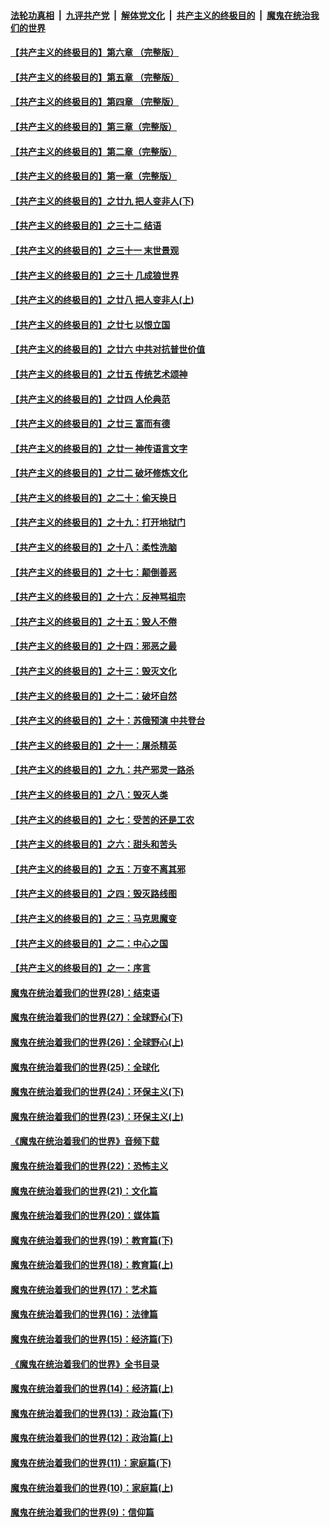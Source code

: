 ####  [法轮功真相](../../../../basic/blob/master/README.md?t=10260401) &nbsp;|&nbsp; [九评共产党](../../../../9ping.md/blob/master/README.md?t=10260401) &nbsp;|&nbsp; [解体党文化](../../../../jtdwh.md/blob/master/README.md?t=10260401)  &nbsp;|&nbsp; [共产主义的终极目的](../../../../gczydzjmd.md/blob/master/README.md?t=10260401) &nbsp;|&nbsp; [魔鬼在统治我们的世界](../../../../mgztzwmdsj.md/blob/master/README.md?t=10260401) 

#### [【共产主义的终极目的】第六章 （完整版）](../pages/nsc422/n11428913.md?t=10260401) 

#### [【共产主义的终极目的】第五章 （完整版）](../pages/nsc422/n11428912.md?t=10260401) 

#### [【共产主义的终极目的】第四章 （完整版）](../pages/nsc422/n11428907.md?t=10260401) 

#### [【共产主义的终极目的】第三章（完整版）](../pages/nsc422/n11428848.md?t=10260401) 

#### [【共产主义的终极目的】第二章（完整版）](../pages/nsc422/n11428831.md?t=10260401) 

#### [【共产主义的终极目的】第一章（完整版）](../pages/nsc422/n11417651.md?t=10260401) 

#### [【共产主义的终极目的】之廿九 把人变非人(下)](../pages/nsc422/n11344140.md?t=10260401) 

#### [【共产主义的终极目的】之三十二 结语](../pages/nsc422/n11360535.md?t=10260401) 

#### [【共产主义的终极目的】之三十一 末世景观](../pages/nsc422/n11351129.md?t=10260401) 

#### [【共产主义的终极目的】之三十 几成狼世界](../pages/nsc422/n11348280.md?t=10260401) 

#### [【共产主义的终极目的】之廿八 把人变非人(上)](../pages/nsc422/n11340492.md?t=10260401) 

#### [【共产主义的终极目的】之廿七 以恨立国](../pages/nsc422/n11336944.md?t=10260401) 

#### [【共产主义的终极目的】之廿六 中共对抗普世价值](../pages/nsc422/n11324785.md?t=10260401) 

#### [【共产主义的终极目的】之廿五 传统艺术颂神](../pages/nsc422/n11296396.md?t=10260401) 

#### [【共产主义的终极目的】之廿四 人伦典范](../pages/nsc422/n11296397.md?t=10260401) 

#### [【共产主义的终极目的】之廿三 富而有德](../pages/nsc422/n11283598.md?t=10260401) 

#### [【共产主义的终极目的】之廿一 神传语言文字](../pages/nsc422/n11263265.md?t=10260401) 

#### [【共产主义的终极目的】之廿二 破坏修炼文化](../pages/nsc422/n11245728.md?t=10260401) 

#### [【共产主义的终极目的】之二十：偷天换日](../pages/nsc422/n11238846.md?t=10260401) 

#### [【共产主义的终极目的】之十九：打开地狱门](../pages/nsc422/n11206376.md?t=10260401) 

#### [【共产主义的终极目的】之十八：柔性洗脑](../pages/nsc422/n11199994.md?t=10260401) 

#### [【共产主义的终极目的】之十七：颠倒善恶](../pages/nsc422/n11179782.md?t=10260401) 

#### [【共产主义的终极目的】之十六：反神骂祖宗](../pages/nsc422/n11166798.md?t=10260401) 

#### [【共产主义的终极目的】之十五：毁人不倦](../pages/nsc422/n11166792.md?t=10260401) 

#### [【共产主义的终极目的】之十四：邪恶之最](../pages/nsc422/n11150249.md?t=10260401) 

#### [【共产主义的终极目的】之十三：毁灭文化](../pages/nsc422/n11135227.md?t=10260401) 

#### [【共产主义的终极目的】之十二：破坏自然](../pages/nsc422/n11135214.md?t=10260401) 

#### [【共产主义的终极目的】之十：苏俄预演 中共登台](../pages/nsc422/n11118424.md?t=10260401) 

#### [【共产主义的终极目的】之十一：屠杀精英](../pages/nsc422/n11118442.md?t=10260401) 

#### [【共产主义的终极目的】之九：共产邪灵一路杀](../pages/nsc422/n11114139.md?t=10260401) 

#### [【共产主义的终极目的】之八：毁灭人类](../pages/nsc422/n11108503.md?t=10260401) 

#### [【共产主义的终极目的】之七：受苦的还是工农](../pages/nsc422/n11101809.md?t=10260401) 

#### [【共产主义的终极目的】之六：甜头和苦头](../pages/nsc422/n11096971.md?t=10260401) 

#### [【共产主义的终极目的】之五：万变不离其邪](../pages/nsc422/n11091285.md?t=10260401) 

#### [【共产主义的终极目的】之四：毁灭路线图](../pages/nsc422/n11086284.md?t=10260401) 

#### [【共产主义的终极目的】之三：马克思魔变](../pages/nsc422/n11061941.md?t=10260401) 

#### [【共产主义的终极目的】之二：中心之国](../pages/nsc422/n11047728.md?t=10260401) 

#### [【共产主义的终极目的】之一：序言](../pages/nsc422/n11086077.md?t=10260401) 

#### [魔鬼在统治着我们的世界(28)：结束语](../pages/nsc422/n10936246.md?t=10260401) 

#### [魔鬼在统治着我们的世界(27)：全球野心(下)](../pages/nsc422/n10928319.md?t=10260401) 

#### [魔鬼在统治着我们的世界(26)：全球野心(上)](../pages/nsc422/n10900318.md?t=10260401) 

#### [魔鬼在统治着我们的世界(25)：全球化](../pages/nsc422/n10788205.md?t=10260401) 

#### [魔鬼在统治着我们的世界(24)：环保主义(下)](../pages/nsc422/n10695307.md?t=10260401) 

#### [魔鬼在统治着我们的世界(23)：环保主义(上)](../pages/nsc422/n10688613.md?t=10260401) 

#### [《魔鬼在统治着我们的世界》音频下载](../pages/nsc422/n10635553.md?t=10260401) 

#### [魔鬼在统治着我们的世界(22)：恐怖主义](../pages/nsc422/n10614727.md?t=10260401) 

#### [魔鬼在统治着我们的世界(21)：文化篇](../pages/nsc422/n10597706.md?t=10260401) 

#### [魔鬼在统治着我们的世界(20)：媒体篇](../pages/nsc422/n10586579.md?t=10260401) 

#### [魔鬼在统治着我们的世界(19)：教育篇(下)](../pages/nsc422/n10564808.md?t=10260401) 

#### [魔鬼在统治着我们的世界(18)：教育篇(上)](../pages/nsc422/n10526970.md?t=10260401) 

#### [魔鬼在统治着我们的世界(17)：艺术篇](../pages/nsc422/n10499093.md?t=10260401) 

#### [魔鬼在统治着我们的世界(16)：法律篇](../pages/nsc422/n10485969.md?t=10260401) 

#### [魔鬼在统治着我们的世界(15)：经济篇(下)](../pages/nsc422/n10469975.md?t=10260401) 

#### [《魔鬼在统治着我们的世界》全书目录](../pages/nsc422/n10464261.md?t=10260401) 

#### [魔鬼在统治着我们的世界(14)：经济篇(上)](../pages/nsc422/n10457370.md?t=10260401) 

#### [魔鬼在统治着我们的世界(13)：政治篇(下)](../pages/nsc422/n10448270.md?t=10260401) 

#### [魔鬼在统治着我们的世界(12)：政治篇(上)](../pages/nsc422/n10444576.md?t=10260401) 

#### [魔鬼在统治着我们的世界(11)：家庭篇(下)](../pages/nsc422/n10440961.md?t=10260401) 

#### [魔鬼在统治着我们的世界(10)：家庭篇(上)](../pages/nsc422/n10435448.md?t=10260401) 

#### [魔鬼在统治着我们的世界(9)：信仰篇](../pages/nsc422/n10432159.md?t=10260401) 


